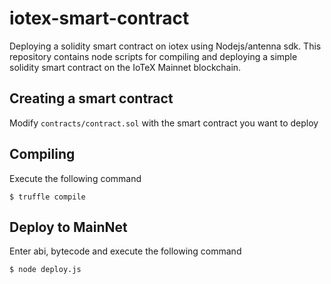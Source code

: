# iotex-smart-contract

Deploying a solidity smart contract on iotex using Nodejs/antenna sdk. This repository contains node scripts for compiling and deploying a simple solidity smart contract on the IoTeX Mainnet blockchain.

## Creating a smart contract

Modify `contracts/contract.sol` with the smart contract you want to deploy

## Compiling

Execute the following command
```
$ truffle compile
```

## Deploy to MainNet

Enter abi, bytecode and execute the following command
```
$ node deploy.js
```
